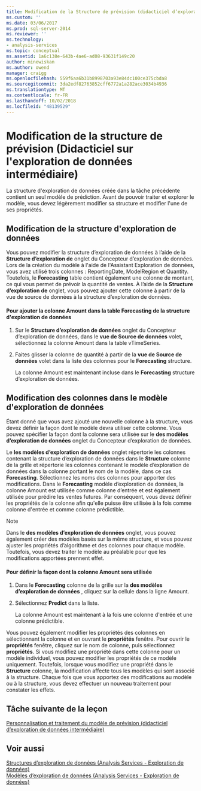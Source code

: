 ```yaml
---
title: Modification de la Structure de prévision (didacticiel d’exploration de données intermédiaire) | Microsoft Docs
ms.custom: ''
ms.date: 03/06/2017
ms.prod: sql-server-2014
ms.reviewer: ''
ms.technology:
- analysis-services
ms.topic: conceptual
ms.assetid: 1a6c138e-643b-4ae6-ad08-93631f149c20
author: minewiskan
ms.author: owend
manager: craigg
ms.openlocfilehash: 559f6aa6b31b8998703a93e84dc100ce375cbda8
ms.sourcegitcommit: 3da2edf82763852cff6772a1a282ace3034b4936
ms.translationtype: MT
ms.contentlocale: fr-FR
ms.lasthandoff: 10/02/2018
ms.locfileid: "48139529"
---
```

# <a name="modifying-the-forecasting-structure-intermediate-data-mining-tutorial"></a>Modification de la structure de prévision (Didacticiel sur l'exploration de données intermédiaire)
  La structure d'exploration de données créée dans la tâche précédente contient un seul modèle de prédiction. Avant de pouvoir traiter et explorer le modèle, vous devez légèrement modifier sa structure et modifier l'une de ses propriétés.  
  
## <a name="modifying-the-mining-structure"></a>Modification de la structure d'exploration de données  
 Vous pouvez modifier la structure d’exploration de données à l’aide de la **Structure d’exploration de** onglet du Concepteur d’exploration de données. Lors de la création du modèle à l'aide de l'Assistant Exploration de données, vous avez utilisé trois colonnes : ReportingDate, ModelRegion et Quantity. Toutefois, le **Forecasting** table contient également une colonne de montant, ce qui vous permet de prévoir la quantité de ventes. À l’aide de la **Structure d’exploration de** onglet, vous pouvez ajouter cette colonne à partir de la vue de source de données à la structure d’exploration de données.  
  
#### <a name="to-add-the-amount-column-to-the-forecasting-mining-structure"></a>Pour ajouter la colonne Amount dans la table Forecasting de la structure d'exploration de données  
  
1.  Sur le **Structure d’exploration de données** onglet du Concepteur d’exploration de données, dans le **vue de Source de données** volet, sélectionnez la colonne Amount dans la table vTimeSeries.  
  
2.  Faites glisser la colonne de quantité à partir de la **vue de Source de données** volet dans la liste des colonnes pour le **Forecasting** structure.  
  
     La colonne Amount est maintenant incluse dans le **Forecasting** structure d’exploration de données.  
  
## <a name="modifying-the-columns-in-the-mining-model"></a>Modification des colonnes dans le modèle d'exploration de données  
 Étant donné que vous avez ajouté une nouvelle colonne à la structure, vous devez définir la façon dont le modèle devra utiliser cette colonne. Vous pouvez spécifier la façon dont la colonne sera utilisée sur le **des modèles d’exploration de données** onglet du Concepteur d’exploration de données.  
  
 Le **les modèles d’exploration de données** onglet répertorie les colonnes contenant la structure d’exploration de données dans le **Structure** colonne de la grille et répertorie les colonnes contenant le modèle d’exploration de données dans la colonne portant le nom de la modèle, dans ce cas **Forecasting**. Sélectionnez les noms des colonnes pour apporter des modifications. Dans le **Forecasting** modèle d’exploration de données, la colonne Amount est utilisée comme colonne d’entrée et est également utilisée pour prédire les ventes futures. Par conséquent, vous devez définir les propriétés de la colonne afin qu'elle puisse être utilisée à la fois comme colonne d'entrée et comme colonne prédictible.  
  
> [!NOTE]  
>  Dans le **des modèles d’exploration de données** onglet, vous pouvez également créer des modèles basés sur la même structure, et vous pouvez ajuster les propriétés d’algorithme et des colonnes pour chaque modèle. Toutefois, vous devez traiter le modèle au préalable pour que les modifications apportées prennent effet.  
  
#### <a name="to-define-how-the-amount-column-will-be-used"></a>Pour définir la façon dont la colonne Amount sera utilisée  
  
1.  Dans le **Forecasting** colonne de la grille sur la **des modèles d’exploration de données** , cliquez sur la cellule dans la ligne Amount.  
  
2.  Sélectionnez **Predict** dans la liste.  
  
     La colonne Amount est maintenant à la fois une colonne d'entrée et une colonne prédictible.  
  
 Vous pouvez également modifier les propriétés des colonnes en sélectionnant la colonne et en ouvrant le **propriétés** fenêtre. Pour ouvrir le **propriétés** fenêtre, cliquez sur le nom de colonne, puis sélectionnez **propriétés**. Si vous modifiez une propriété dans cette colonne pour un modèle individuel, vous pouvez modifier les propriétés de ce modèle uniquement. Toutefois, lorsque vous modifiez une propriété dans le **Structure** colonne, la modification affecte tous les modèles qui sont associé à la structure. Chaque fois que vous apportez des modifications au modèle ou à la structure, vous devez effectuer un nouveau traitement pour constater les effets.  
  
## <a name="next-task-in-lesson"></a>Tâche suivante de la leçon  
 [Personnalisation et traitement du modèle de prévision &#40;didacticiel d’exploration de données intermédiaire&#41;](../../2014/tutorials/customize-process-forecasting-model-intermediate-data-mining-tutorial.md)  
  
## <a name="see-also"></a>Voir aussi  
 [Structures d’exploration de données &#40;Analysis Services - Exploration de données&#41;](../../2014/analysis-services/data-mining/mining-structures-analysis-services-data-mining.md)   
 [Modèles d’exploration de données &#40;Analysis Services - Exploration de données&#41;](../../2014/analysis-services/data-mining/mining-models-analysis-services-data-mining.md)  
  
  
